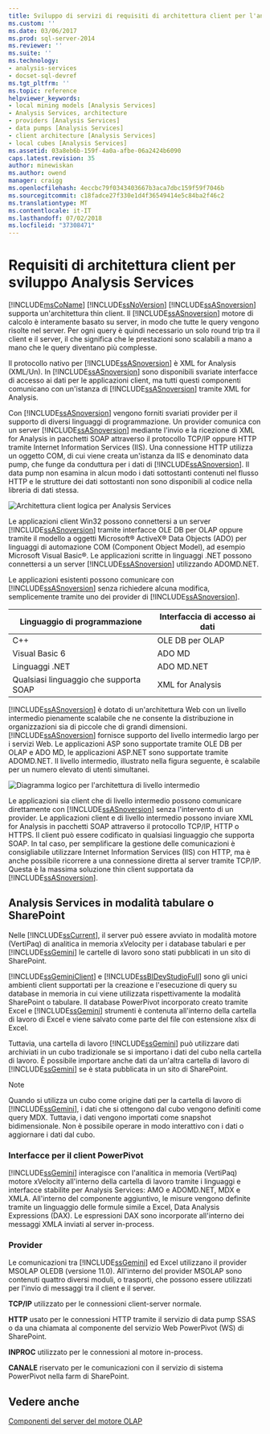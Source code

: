 ```yaml
---
title: Sviluppo di servizi di requisiti di architettura client per l'analisi | Microsoft Docs
ms.custom: ''
ms.date: 03/06/2017
ms.prod: sql-server-2014
ms.reviewer: ''
ms.suite: ''
ms.technology:
- analysis-services
- docset-sql-devref
ms.tgt_pltfrm: ''
ms.topic: reference
helpviewer_keywords:
- local mining models [Analysis Services]
- Analysis Services, architecture
- providers [Analysis Services]
- data pumps [Analysis Services]
- client architecture [Analysis Services]
- local cubes [Analysis Services]
ms.assetid: 03a8eb6b-159f-4a0a-afbe-06a2424b6090
caps.latest.revision: 35
author: minewiskan
ms.author: owend
manager: craigg
ms.openlocfilehash: 4eccbc79f0343403667b3aca7dbc159f59f7046b
ms.sourcegitcommit: c18fadce27f330e1d4f36549414e5c84ba2f46c2
ms.translationtype: MT
ms.contentlocale: it-IT
ms.lasthandoff: 07/02/2018
ms.locfileid: "37308471"
---
```

# <a name="client-architecture-requirements-for-analysis-services-development"></a>Requisiti di architettura client per sviluppo Analysis Services
  [!INCLUDE[msCoName](../../../includes/msconame-md.md)] [!INCLUDE[ssNoVersion](../../../includes/ssnoversion-md.md)] [!INCLUDE[ssASnoversion](../../../includes/ssasnoversion-md.md)] supporta un'architettura thin client. Il [!INCLUDE[ssASnoversion](../../../includes/ssasnoversion-md.md)] motore di calcolo è interamente basato su server, in modo che tutte le query vengono risolte nel server. Per ogni query è quindi necessario un solo round trip tra il client e il server, il che significa che le prestazioni sono scalabili a mano a mano che le query diventano più complesse.  
  
 Il protocollo nativo per [!INCLUDE[ssASnoversion](../../../includes/ssasnoversion-md.md)] è XML for Analysis (XML/Un). In [!INCLUDE[ssASnoversion](../../../includes/ssasnoversion-md.md)] sono disponibili svariate interfacce di accesso ai dati per le applicazioni client, ma tutti questi componenti comunicano con un'istanza di [!INCLUDE[ssASnoversion](../../../includes/ssasnoversion-md.md)] tramite XML for Analysis.  
  
 Con [!INCLUDE[ssASnoversion](../../../includes/ssasnoversion-md.md)] vengono forniti svariati provider per il supporto di diversi linguaggi di programmazione. Un provider comunica con un server [!INCLUDE[ssASnoversion](../../../includes/ssasnoversion-md.md)] mediante l'invio e la ricezione di XML for Analysis in pacchetti SOAP attraverso il protocollo TCP/IP oppure HTTP tramite Internet Information Services (IIS). Una connessione HTTP utilizza un oggetto COM, di cui viene creata un'istanza da IIS e denominato data pump, che funge da conduttura per i dati di [!INCLUDE[ssASnoversion](../../../includes/ssasnoversion-md.md)]. Il data pump non esamina in alcun modo i dati sottostanti contenuti nel flusso HTTP e le strutture dei dati sottostanti non sono disponibili al codice nella libreria di dati stessa.  
  
 ![Architettura client logica per Analysis Services](../../../analysis-services/dev-guide/media/as-clientarch9.gif "architettura client logica per Analysis Services")  
  
 Le applicazioni client Win32 possono connettersi a un server [!INCLUDE[ssASnoversion](../../../includes/ssasnoversion-md.md)] tramite interfacce OLE DB per OLAP oppure tramite il modello a oggetti Microsoft® ActiveX® Data Objects (ADO) per linguaggi di automazione COM (Component Object Model), ad esempio Microsoft Visual Basic®. Le applicazioni scritte in linguaggi .NET possono connettersi a un server [!INCLUDE[ssASnoversion](../../../includes/ssasnoversion-md.md)] utilizzando ADOMD.NET.  
  
 Le applicazioni esistenti possono comunicare con [!INCLUDE[ssASnoversion](../../../includes/ssasnoversion-md.md)] senza richiedere alcuna modifica, semplicemente tramite uno dei provider di [!INCLUDE[ssASnoversion](../../../includes/ssasnoversion-md.md)].  
  
|Linguaggio di programmazione|Interfaccia di accesso ai dati|  
|--------------------------|---------------------------|  
|C++|OLE DB per OLAP|  
|Visual Basic 6|ADO MD|  
|Linguaggi .NET|ADO MD.NET|  
|Qualsiasi linguaggio che supporta SOAP|XML for Analysis|  
  
 [!INCLUDE[ssASnoversion](../../../includes/ssasnoversion-md.md)] è dotato di un'architettura Web con un livello intermedio pienamente scalabile che ne consente la distribuzione in organizzazioni sia di piccole che di grandi dimensioni. [!INCLUDE[ssASnoversion](../../../includes/ssasnoversion-md.md)] fornisce supporto del livello intermedio largo per i servizi Web. Le applicazioni ASP sono supportate tramite OLE DB per OLAP e ADO MD, le applicazioni ASP.NET sono supportate tramite ADOMD.NET. Il livello intermedio, illustrato nella figura seguente, è scalabile per un numero elevato di utenti simultanei.  
  
 ![Diagramma logico per l'architettura di livello intermedio](../../../analysis-services/dev-guide/media/as-midtierarch9.gif "diagramma logico per l'architettura di livello intermedio")  
  
 Le applicazioni sia client che di livello intermedio possono comunicare direttamente con [!INCLUDE[ssASnoversion](../../../includes/ssasnoversion-md.md)] senza l'intervento di un provider. Le applicazioni client e di livello intermedio possono inviare XML for Analysis in pacchetti SOAP attraverso il protocollo TCP/IP, HTTP o HTTPS. Il client può essere codificato in qualsiasi linguaggio che supporta SOAP. In tal caso, per semplificare la gestione delle comunicazioni è consigliabile utilizzare Internet Information Services (IIS) con HTTP, ma è anche possibile ricorrere a una connessione diretta al server tramite TCP/IP. Questa è la massima soluzione thin client supportata da [!INCLUDE[ssASnoversion](../../../includes/ssasnoversion-md.md)].  
  
## <a name="analysis-services-in-tabular-or-sharepoint-mode"></a>Analysis Services in modalità tabulare o SharePoint  
 Nelle [!INCLUDE[ssCurrent](../../../includes/sscurrent-md.md)], il server può essere avviato in modalità motore (VertiPaq) di analitica in memoria xVelocity per i database tabulari e per [!INCLUDE[ssGemini](../../../includes/ssgemini-md.md)] le cartelle di lavoro sono stati pubblicati in un sito di SharePoint.  
  
 [!INCLUDE[ssGeminiClient](../../../includes/ssgeminiclient-md.md)] e [!INCLUDE[ssBIDevStudioFull](../../../includes/ssbidevstudiofull-md.md)] sono gli unici ambienti client supportati per la creazione e l'esecuzione di query su database in memoria in cui viene utilizzata rispettivamente la modalità SharePoint o tabulare. Il database PowerPivot incorporato creato tramite Excel e [!INCLUDE[ssGemini](../../../includes/ssgemini-md.md)] strumenti è contenuta all'interno della cartella di lavoro di Excel e viene salvato come parte del file con estensione xlsx di Excel.  
  
 Tuttavia, una cartella di lavoro [!INCLUDE[ssGemini](../../../includes/ssgemini-md.md)] può utilizzare dati archiviati in un cubo tradizionale se si importano i dati del cubo nella cartella di lavoro. È possibile importare anche dati da un'altra cartella di lavoro di [!INCLUDE[ssGemini](../../../includes/ssgemini-md.md)] se è stata pubblicata in un sito di SharePoint.  
  
> [!NOTE]  
>  Quando si utilizza un cubo come origine dati per la cartella di lavoro di [!INCLUDE[ssGemini](../../../includes/ssgemini-md.md)], i dati che si ottengono dal cubo vengono definiti come query MDX. Tuttavia, i dati vengono importati come snapshot bidimensionale. Non è possibile operare in modo interattivo con i dati o aggiornare i dati dal cubo.  
  
### <a name="interfaces-for-powerpivot-client"></a>Interfacce per il client PowerPivot  
 [!INCLUDE[ssGemini](../../../includes/ssgemini-md.md)] interagisce con l'analitica in memoria (VertiPaq) motore xVelocity all'interno della cartella di lavoro tramite i linguaggi e interfacce stabilite per Analysis Services: AMO e ADOMD.NET, MDX e XMLA. All'interno del componente aggiuntivo, le misure vengono definite tramite un linguaggio delle formule simile a Excel, Data Analysis Expressions (DAX). Le espressioni DAX sono incorporate all'interno dei messaggi XMLA inviati al server in-process.  
  
### <a name="providers"></a>Provider  
 Le comunicazioni tra [!INCLUDE[ssGemini](../../../includes/ssgemini-md.md)] ed Excel utilizzano il provider MSOLAP OLEDB (versione 11.0). All'interno del provider MSOLAP sono contenuti quattro diversi moduli, o trasporti, che possono essere utilizzati per l'invio di messaggi tra il client e il server.  
  
 **TCP/IP** utilizzato per le connessioni client-server normale.  
  
 **HTTP** usato per le connessioni HTTP tramite il servizio di data pump SSAS o da una chiamata al componente del servizio Web PowerPivot (WS) di SharePoint.  
  
 **INPROC** utilizzato per le connessioni al motore in-process.  
  
 **CANALE** riservato per le comunicazioni con il servizio di sistema PowerPivot nella farm di SharePoint.  
  
## <a name="see-also"></a>Vedere anche  
 [Componenti del server del motore OLAP](olap-engine-server-components.md)  
  
  
